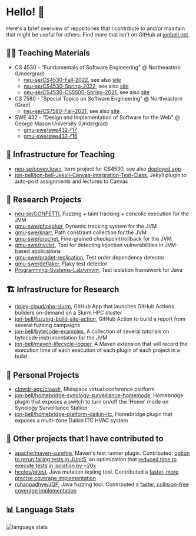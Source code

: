 # Hello! 👋
Here's a brief overview of repositories that I contribute to and/or maintain that might be useful for others. Find more that isn't on GitHub at [jonbell.net](https://www.jonbell.net/).

## :teacher: Teaching Materials
- CS 4530 - "Fundamentals of Software Engineering" @ Northeastern (Undergrad)
    - [neu-se/CS4530-Fall-2022](https://github.com/neu-se/CS4530-Fall-2022), see also [site](https://neu-se.github.io/CS4530-Fall-2022/)
    - [neu-se/CS4530-Spring-2022](https://github.com/neu-se/CS4530-Spring-2022), see also [site](https://neu-se.github.io/CS4530-Spring-2022/)
    - [neu-se/CS4530-CS5500-Spring-2021](https://github.com/neu-se/CS4530-CS5500-Spring-2021), see also [site](https://neu-se.github.io/CS4530-CS5500-Spring-2021/)
- CS 7580 - "Special Topics on Software Engineering" @ Northeastern (Grad)
    - [neu-se/CS7580-Fall-2021](https://github.com/neu-se/CS7580-Fall-2021), see also [site](https://neu-se.github.io/CS7580-Fall-2021/)
- SWE 432 - "Design and Implementation of Software for the Web" @ George Mason University (Undergrad)
   - [gmu-swe/swe432-f17](https://github.com/gmu-swe/swe622-f17)
   - [gmu-swe/swe432-f16](https://github.com/gmu-swe/swe432-f16)

## :abacus: Infrastructure for Teaching
- [neu-se/covey.town](https://github.com/neu-se/covey.town), term project for CS4530, see also [deployed app](https://app.covey.town)
- [jon-bell/jon-bell-Jekyll-Canvas-Integration-Test-Class](https://github.com/jon-bell/jon-bell-Jekyll-Canvas-Integration-Test-Class), Jekyll plugin to auto-post assignments and lectures to Canvas

## :microscope: Research Projects
- [neu-se/CONFETTI](https://github.com/neu-se/CONFETTI), Fuzzing + taint tracking + concolic execution for the JVM
- [gmu-swe/phosphor](https://github.com/gmu-swe/phosphor), Dynamic tracking system for the JVM
- [gmu-swe/knarr](https://github.com/gmu-swe/knarr), Path constraint collection for the JVM
- [gmu-swe/crochet](https://github.com/gmu-swe/crochet), Fine-grained checkpoint/rollback for the JVM
- [gmu-swe/rivulet](https://github.com/gmu-swe/rivulet), Tool for detecting injection vulnerabilities in JVM-based applications
- [gmu-swe/pradet-replication](https://github.com/gmu-swe/pradet-replication), Test order dependency detector 
- [gmu-swe/deflaker](https://github.com/gmu-swe/deflaker), Flaky test detector
- [Programming-Systems-Lab/vmvm](https://github.com/Programming-Systems-Lab/vmvm), Test isolation framework for Java


## 🏗️ Infrastructure for Research
- [ripley-cloud/gha-slurm](https://github.com/ripley-cloud/gha-slurm), GitHub App that launches GitHub Actions builders on-demand on a Slurm HPC cluster
- [jon-bell/fuzzing-build-site-action](https://github.com/jon-bell/fuzzing-build-site-action), GitHub Action to build a report from several fuzzing campaigns
- [jon-bell/bytecode-examples](https://github.com/jon-bell/bytecode-examples), A collection of several tutorials on bytecode instrumentation for the JVM
- [jon-bell/maven-lifecycle-logger](https://github.com/jon-bell/maven-lifecycle-logger), A Maven extension that will record the execution time of each execution of each plugin of each project in a build

## :bicyclist: Personal Projects
- [clowdr-app/clowdr](https://github.com/clowdr-app/clowdr), Midspace virtual conference platform
- [jon-bell/homebridge-synology-surveillance-homemode](https://github.com/jon-bell/homebridge-synology-surveillance-homemode), Homebridge plugin that exposes a switch to turn on/off the 'Home' mode on Synology Surveillance Station
- [jon-bell/homebridge-platform-daikin-itc](https://github.com/jon-bell/homebridge-platform-daikin-itc), Homebridge plugin that exposes a multi-zone Daikin ITC HVAC system

## :tada: Other projects that I have contributed to
- [apache/maven-surefire](https://github.com/apache/maven-surefire), Maven's test runner plugin. Contributed: [option to rerun failing tests in JUnit5](https://github.com/apache/maven-surefire/pull/245), an optimization that [reduced time to execute tests in isolation by ~20x](https://github.com/apache/maven-surefire/pull/253)
- [hcoles/pitest](https://github.com/hcoles/pitest/), Java mutation testing tool. Contributed a [faster, more precise coverage implementation](https://github.com/hcoles/pitest/pull/534) 
- [rohanpadhye/JQF](https://github.com/rohanpadhye/JQF/), Java fuzzing tool. Contributed a [faster, collision-free coverage implementation](https://github.com/rohanpadhye/JQF/pull/171)


## 📊 Language Stats
![language stats](https://github-readme-stats.vercel.app/api/top-langs?username=jon-bell&langs_count=10&layout=compact)
